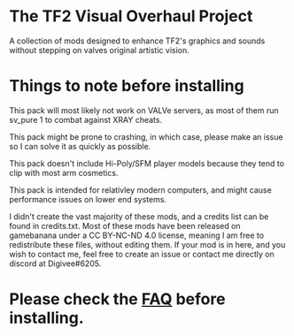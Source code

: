 # The TF2 Visual Overhaul Project
A collection of mods designed to enhance TF2's graphics and sounds without stepping on valves original artistic vision.

# Things to note before installing
This pack will most likely not work on VALVe servers, as most of them run sv_pure 1 to combat against XRAY cheats.

This pack might be prone to crashing, in which case, please make an issue so I can solve it as quickly as possible.

This pack doesn't include Hi-Poly/SFM player models because they tend to clip with most arm cosmetics.

This pack is intended for relativley modern computers, and might cause performance issues on lower end systems.

I didn't create the vast majority of these mods, and a credits list can be found in credits.txt. Most of these mods have been released on gamebanana under a CC BY-NC-ND 4.0 license, meaning I am free to redistribute these files, without editing them. If your mod is in here, and you wish to contact me, feel free to create an issue or contact me directly on discord at Digivee#6205.

# Please check the [FAQ](https://github.com/digivee/The-TF2-Visual-Overhaul-Project/wiki/FAQ) before installing.
